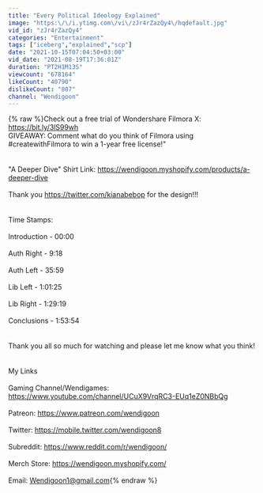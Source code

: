 ```yaml
---
title: "Every Political Ideology Explained"
image: "https:\/\/i.ytimg.com\/vi\/zJr4rZazQy4\/hqdefault.jpg"
vid_id: "zJr4rZazQy4"
categories: "Entertainment"
tags: ["iceberg","explained","scp"]
date: "2021-10-15T07:04:50+03:00"
vid_date: "2021-08-19T17:36:01Z"
duration: "PT2H1M13S"
viewcount: "678164"
likeCount: "40790"
dislikeCount: "807"
channel: "Wendigoon"
---
```

{% raw %}Check out a free trial of Wondershare Filmora X: <a rel="nofollow" target="blank" href="https://bit.ly/3lS99wh">https://bit.ly/3lS99wh</a>  <br />GIVEAWAY: Comment what do you think of Filmora using #createwithFilmora to win a 1-year free license!&quot;<br /><br /><br />&quot;A Deeper Dive&quot; Shirt Link: <a rel="nofollow" target="blank" href="https://wendigoon.myshopify.com/products/a-deeper-dive">https://wendigoon.myshopify.com/products/a-deeper-dive</a> <br /><br />Thank you <a rel="nofollow" target="blank" href="https://twitter.com/kianabebop">https://twitter.com/kianabebop</a> for the design!!!<br /><br /><br />Time Stamps:<br /><br />Introduction - 00:00<br /><br />Auth Right -  9:18<br /><br />Auth Left - 35:59<br /><br />Lib Left - 1:01:25<br /><br />Lib Right - 1:29:19<br /><br />Conclusions - 1:53:54<br /><br /><br />Thank you all so much for watching and please let me know what you think!<br /><br /><br />My Links<br /><br />Gaming Channel/Wendigames: <a rel="nofollow" target="blank" href="https://www.youtube.com/channel/UCuX9VrqRC3-EUq1eZ0NBbQg">https://www.youtube.com/channel/UCuX9VrqRC3-EUq1eZ0NBbQg</a><br /><br />Patreon: <a rel="nofollow" target="blank" href="https://www.patreon.com/wendigoon">https://www.patreon.com/wendigoon</a><br /><br />Twitter: <a rel="nofollow" target="blank" href="https://mobile.twitter.com/wendigoon8">https://mobile.twitter.com/wendigoon8</a><br /><br />Subreddit: <a rel="nofollow" target="blank" href="https://www.reddit.com/r/wendigoon/">https://www.reddit.com/r/wendigoon/</a><br /><br />Merch Store: <a rel="nofollow" target="blank" href="https://wendigoon.myshopify.com/">https://wendigoon.myshopify.com/</a><br /><br />Email: Wendigoon1@gmail.com{% endraw %}
